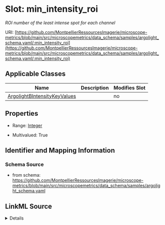 # Slot: min_intensity_roi


_ROI number of the least intense spot for each channel_



URI: [https://github.com/MontpellierRessourcesImagerie/microscope-metrics/blob/main/src/microscopemetrics/data_schema/samples/argolight_schema.yaml/:min_intensity_roi](https://github.com/MontpellierRessourcesImagerie/microscope-metrics/blob/main/src/microscopemetrics/data_schema/samples/argolight_schema.yaml/:min_intensity_roi)



<!-- no inheritance hierarchy -->




## Applicable Classes

| Name | Description | Modifies Slot |
| --- | --- | --- |
[ArgolightBIntensityKeyValues](ArgolightBIntensityKeyValues.md) |  |  no  |







## Properties

* Range: [Integer](Integer.md)

* Multivalued: True





## Identifier and Mapping Information







### Schema Source


* from schema: https://github.com/MontpellierRessourcesImagerie/microscope-metrics/blob/main/src/microscopemetrics/data_schema/samples/argolight_schema.yaml




## LinkML Source

<details>
```yaml
name: min_intensity_roi
description: ROI number of the least intense spot for each channel
from_schema: https://github.com/MontpellierRessourcesImagerie/microscope-metrics/blob/main/src/microscopemetrics/data_schema/samples/argolight_schema.yaml
rank: 1000
multivalued: true
alias: min_intensity_roi
domain_of:
- ArgolightBIntensityKeyValues
range: integer

```
</details>